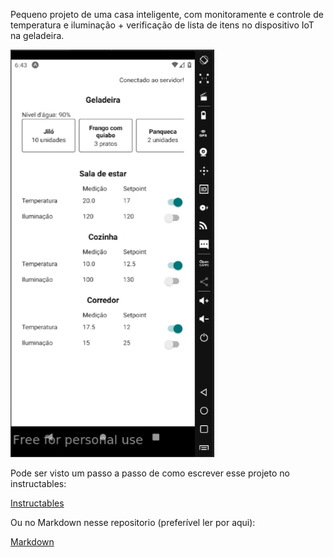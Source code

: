 Pequeno projeto de uma casa inteligente, com monitoramente e controle de temperatura e iluminação + verificação de lista de itens no dispositivo IoT na geladeira.

![telamobile](./telamobile.png)

Pode ser visto um passo a passo de como escrever esse projeto no instructables:

[Instructables](https://www.instructables.com/Pequeno-Projeto-De-Uma-Casa-Inteligente/)

Ou no Markdown nesse repositorio (preferível ler por aqui):

[Markdown](https://github.com/LuizFelipeCSalgado/smarthouse/blob/master/instructables.md)
